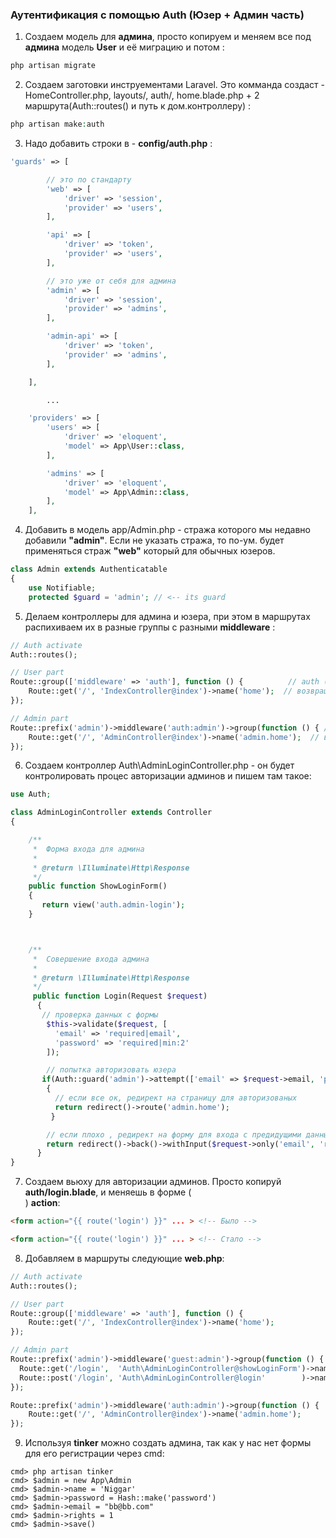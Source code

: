 ### Аутентификация с помощью Auth (Юзер + Админ часть)

1. Создаем модель для **админа**, просто копируем и меняем все под **админа** модель **User** и её миграцию  и потом :
```php
php artisan migrate
```

2. Создаем заготовки инструементами Laravel. Это комманда создаст - HomeController.php, layouts/, auth/, home.blade.php + 2 маршрута(Auth::routes() и путь к дом.контроллеру)  :
```php
php artisan make:auth
```

3. Надо добавить строки в - **config/auth.php** :
```php
'guards' => [

        // это по стандарту
        'web' => [
            'driver' => 'session',
            'provider' => 'users',
        ],

        'api' => [
            'driver' => 'token',
            'provider' => 'users',
        ],

        // это уже от себя для админа
        'admin' => [
            'driver' => 'session',
            'provider' => 'admins',
        ],

        'admin-api' => [
            'driver' => 'token',
            'provider' => 'admins',
        ],

    ],

        ...

    'providers' => [
        'users' => [
            'driver' => 'eloquent',
            'model' => App\User::class,
        ],

        'admins' => [
            'driver' => 'eloquent',
            'model' => App\Admin::class,
        ],
    ],

```

4. Добавить в модель app/Admin.php - стража которого мы недавно добавили **"admin"**. Если не указать стража, то по-ум. будет применяться страж **"web"** который для обычных юзеров.
```php
class Admin extends Authenticatable
{
    use Notifiable;
    protected $guard = 'admin'; // <-- its guard
```

5. Делаем контроллеры для админа и юзера, при этом в маршрутах распихиваем их в разные группы с разными **middleware** :
```php
// Auth activate
Auth::routes();

// User part
Route::group(['middleware' => 'auth'], function () {          // auth ( web ) - для обычных смертных
    Route::get('/', 'IndexController@index')->name('home');  // возвращает  вьюху для авторизованого юзера
});

// Admin part
Route::prefix('admin')->middleware('auth:admin')->group(function () { // auth:admin - для админов
    Route::get('/', 'AdminController@index')->name('admin.home');  // возвращает  вьюху для авторизованого админа
});
```

6. Создаем контроллер Auth\AdminLoginController.php - он будет контролировать процес авторизации админов и пишем там такое:
```php
use Auth;

class AdminLoginController extends Controller
{

    /**
     *  Форма входа для админа
     *
     * @return \Illuminate\Http\Response
     */
    public function ShowLoginForm()
    {
       return view('auth.admin-login');
    }



    /**
     *  Совершение входа админа
     *
     * @return \Illuminate\Http\Response
     */
     public function Login(Request $request)
      {
       // проверка данных с формы
        $this->validate($request, [
          'email' => 'required|email',
          'password' => 'required|min:2'
        ]);

        // попытка авторизовать юзера
       if(Auth::guard('admin')->attempt(['email' => $request->email, 'password' => $request->password], $request->remember))
        {
          // если все ок, редирект на страницу для авторизованых
          return redirect()->route('admin.home');
         }

        // если плохо , редирект на форму для входа с предидущими данными
        return redirect()->back()->withInput($request->only('email', 'remember'));
      }
}
```

7. Создаем вьюху для авторизации админов. Просто копируй **auth/login.blade**, и меняешь в форме (<form>) **action**:
```html
<form action="{{ route('login') }}" ... > <!-- Было -->

<form action="{{ route('login') }}" ... > <!-- Стало -->
```

8. Добавляем в маршруты следующие **web.php**:
```php
// Auth activate
Auth::routes();

// User part
Route::group(['middleware' => 'auth'], function () {
    Route::get('/', 'IndexController@index')->name('home');
});

// Admin part
Route::prefix('admin')->middleware('guest:admin')->group(function () {     // гард "админ" гостевой                        
  Route::get('/login',  'Auth\AdminLoginController@showLoginForm')->name('admin.login');           // форма для авторизации админов
  Route::post('/login', 'Auth\AdminLoginController@login'        )->name('admin.login.submit');    // действие - авторизация админа
});

Route::prefix('admin')->middleware('auth:admin')->group(function () {
    Route::get('/', 'AdminController@index')->name('admin.home');
});

```


9. Используя **tinker** можно создать админа, так как у нас нет формы для его регистрации через cmd:
```
cmd> php artisan tinker
cmd> $admin = new App\Admin
cmd> $admin->name = 'Niggar'
cmd> $admin->password = Hash::make('password')
cmd> $admin->email = "bb@bb.com"
cmd> $admin->rights = 1
cmd> $admin->save()

```
